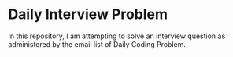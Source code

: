 # Daily Interview Problem

In this repository, I am attempting to solve an interview question as administered by the email list of Daily Coding Problem.
